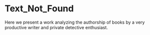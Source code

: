 # Text_Not_Found
Here we present a work analyzing the authorship of books by a very productive writer and private detective enthusiast.
